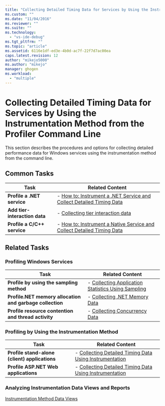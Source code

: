```yaml
---
title: "Collecting Detailed Timing Data for Services by Using the Instrumentation Method from the Profiler Command Line | Microsoft Docs"
ms.custom: ""
ms.date: "11/04/2016"
ms.reviewer: ""
ms.suite: ""
ms.technology: 
  - "vs-ide-debug"
ms.tgt_pltfrm: ""
ms.topic: "article"
ms.assetid: 6116e1df-ed3e-4b0d-ac7f-22f7d7ac00ea
caps.latest.revision: 12
author: "mikejo5000"
ms.author: "mikejo"
manager: ghogen
ms.workload: 
  - "multiple"
---
```

# Collecting Detailed Timing Data for Services by Using the Instrumentation Method from the Profiler Command Line
This section describes the procedures and options for collecting detailed performance data for Windows services using the instrumentation method from the command line.  
  
## Common Tasks  
  
|Task|Related Content|  
|----------|---------------------|  
|**Profile a .NET service**|-   [How to: Instrument a .NET Service and Collect Detailed Timing Data](../profiling/how-to-instrument-a-dotnet-service-and-collect-detailed-timing-data-by-using-the-profiler-command-line.md)|  
|**Add tier-interaction data**|-   [Collecting tier interaction data](../profiling/adding-tier-interaction-data-from-the-command-line.md)|  
|**Profile a C/C++ service**|-   [How to: Instrument a Native Service and Collect Detailed Timing Data](../profiling/how-to-instrument-a-native-service-and-collect-detailed-timing-data-by-using-the-profiler-command-line.md)|  
  
## Related Tasks  
  
### Profiling Windows Services  
  
|Task|Related Content|  
|----------|---------------------|  
|**Profile by using the sampling method**|-   [Collecting Application Statistics Using Sampling](../profiling/collecting-application-statistics-for-services-by-using-the-profiler-sampling-method.md)|  
|**Profile.NET memory allocation and garbage collection**|-   [Collecting .NET Memory Data](../profiling/collecting-memory-data-from-dotnet-framework-services-by-using-the-profiler-command-line.md)|  
|**Profile resource contention and thread activity**|-   [Collecting Concurrency Data](../profiling/collecting-concurrency-data-for-a-service-by-using-the-profiler-command-line.md)|  
  
### Profiling by Using the Instrumentation Method  
  
|Task|Related Content|  
|----------|---------------------|  
|**Profile stand-alone (client) applications**|-   [Collecting Detailed Timing Data Using Instrumentation](../profiling/collecting-detailed-timing-data-for-a-stand-alone-application-by-using-the-profiler-command-line.md)|  
|**Profile ASP.NET Web applications**|-   [Collecting Detailed Timing Data Using Instrumentation](../profiling/collecting-detailed-timing-data-for-an-aspnet-web-application-using-the-profiler-instrumentation-method-from-the-command-line.md)|  
  
### Analyzing Instrumentation Data Views and Reports  
 [Instrumentation Method Data Views](../profiling/instrumentation-method-data-views.md)